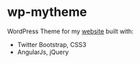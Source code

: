 # wp-mytheme
WordPress Theme for my [website](https://raphaelbrand.de) built with:
 * Twitter Bootstrap, CSS3
 * AngularJs, jQuery
